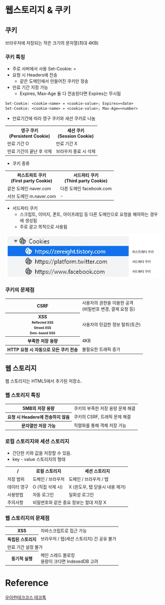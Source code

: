 # 웹스토리지 & 쿠키
## 쿠키
브라우저에 저장되는 작은 크기의 문자열(최대 4KB)

### 쿠키 특징
* 주로 서버에서 사용 Set-Cookie: <cookie-name> = <cookie-value>
* 요청 시 Headers에 전송
  * 같은 도메인에서 만들어진 쿠키만 정송 
* 만료 기간 지정 가능
  * Expires, Max-Age 둘 다 전송된다면 Expires는 무시됨
```
Set-Cookie: <cookie-name> = <cookie-value>; Expires=<date>
Set-Cookie: <cookie-name> = <cookie-value>; Max-Age=<number>
```
* 만료기간에 따라 영구 쿠키와 새션 쿠키로 나눔
<table>
    <tr>
        <th>영구 쿠키<br/> (Persistent Cookie)</th>
        <th>세션 쿠키<br/> (Session Cookie)</th>
    </tr>
    <tr>
        <td>만료 기간 O</td>
        <td>만료 기간 X</td>
    </tr>
    <tr>
        <td>만료 기간이 끝난 후 삭제</td>
        <td>브라우저 종료 시 삭제</td>
    </tr>
</table>

* 쿠키 종류
<table>
    <tr>
        <th>퍼스트파트 쿠키<br/> (First party Cookie)</th>
        <th>서드파티 쿠키<br/> (Third party Cookie)</th>
    </tr>
    <tr>
        <td>같은 도메인 naver.com</td>
        <td>다른 도메인 facebook.com</td>
    </tr>
    <tr>
        <td>서브 도메인 m.naver.com</td>
        <td>-</td>
    </tr>
</table>

* 서드파티 쿠키
  * 스크립트, 이미지, 폰트, 아이프레임 등 다른 도메인으로 요청을 해야하는 경우에 생성됨
  * 주로 광고 목적으로 사용됨

![thirdPartyCookie.png](image/thirdPartyCookie.png)

### 쿠키의 문제점
<table>
    <tr>
        <th>CSRF</th>
        <td>사용자의 권한을 이용한 공격<br/> (비밀번호 변경, 결제 요청 등)</td>
    </tr>
    <tr>
        <th>
            XSS 
            <br>
            <span style="font-size: 10px"> 
                Reflected XSS<br/>
                Stroed XSS<br/>
                Dom-based XSS
            </span>
        </th>
    <td>사용자의 민감한 정보 탈취(토큰)</td>
    </tr>
    <tr>
        <th>부족한 저장 용량</th>
        <td>4KB</td>
    </tr>
    <tr>
        <th>HTTP 요청 시 자동으로 모든 쿠키 전송</th>
        <td>불필요한 트래픽 증가</td>
    </tr>
</table>

## 웹 스토리지
웹 스토리지는 HTML5에서 추가된 저장소.

### 웹 스토리지 특징
<table>
    <tr>
        <th>5MB의 저장 용량</th>
        <td>쿠키의 부족한 저장 용량 문제 해결</td>
    </tr>
    <tr>
        <th>요청 시 Headers에 전송하지 않음</th>
        <td>쿠키의 CSRF, 트래픽 문제 해결</td>
    </tr>
    <tr>
        <th>문자열만 저장 가능</th>
        <td>직렬화를 통해 객체 저장 가능</td>
    </tr>
</table>

### 로컬 스토리지와 세션 스토리지
* 간단한 키와 값을 저장할 수 있음. <br/>
* key - value 스토리지의 형태

<table>
    <tr>
        <th>/</th>
        <th>로컬 스토리지</th>
        <th>세션 스토리지</th>
    </tr>
    <tr>
        <td>저장 범위</td>
        <td>도메인 / 브라우저</td>
        <td>도메인 / 브라우저 / 탭</td>
    </tr>
    <tr>
        <td>데이터 영구</td>
        <td>O (직접 삭제 시)</td>
        <td>X (윈도우, 탭 닫을시 내용 제거)</td>
    </tr>
    <tr>
        <td>사용방법</td>
        <td>자동 로그인</td>
        <td>일회성 로그인</td>
    </tr>
    <tr>
        <td>주의사항</td>
        <td colspan="2">비밀번호와 같은 중요 정보는 절대 저장 X</td>
    </tr>
</table>

### 웹 스토리지의 문제점
<table>
    <tr>
        <th>XSS</th>
        <td>자바스크립트로 접근 가능</td></td>
    </tr>
    <tr>
        <th>독립된 스토리지</th>
        <td>브라우저 / 탭(세션 스토리지) 간 공유 불가</td>
    </tr>
    <tr>
        <td colspan="2">만료 기간 설정 불가</td>
    </tr>
    <tr>
        <th>동기적 실행</th>
        <td>메인 스레드 블로킹<br/> 용량이 크다면 IndexedDB 고려</td>
    </tr>
</table>

# Reference
[우아한테크코스 테코톡](https://www.youtube.com/watch?v=-4ZsGy1LOiE&ab_channel=%EC%9A%B0%EC%95%84%ED%95%9CTech)